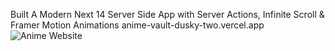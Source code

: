 Built A Modern Next 14 Server Side App with Server Actions, Infinite Scroll & Framer Motion Animations
anime-vault-dusky-two.vercel.app
![Anime Website](https://i.ibb.co/MG1nbqt/YT-Thumbnails-2.png)
